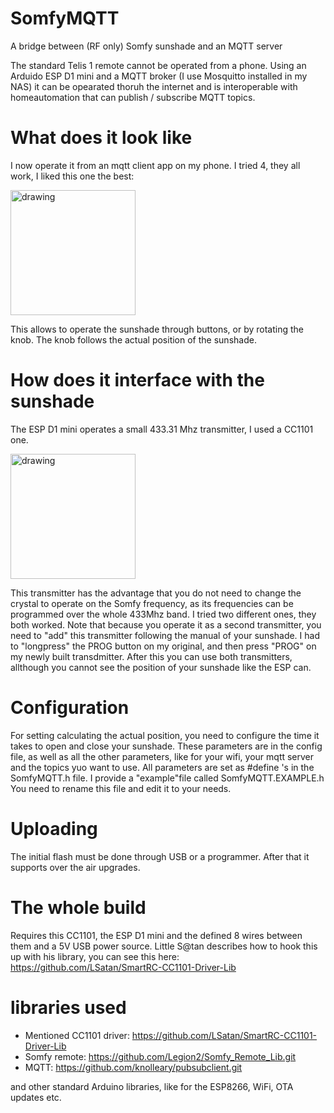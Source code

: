 # SomfyMQTT
A bridge between (RF only) Somfy sunshade and an MQTT server

The standard Telis 1 remote cannot be operated from a phone. Using an Arduido ESP D1 mini and a MQTT broker (I use Mosquitto installed in my NAS) it can be opearated thoruh the internet and is interoperable with homeautomation that can publish / subscribe MQTT topics.

# What does it look like
I now operate it from an mqtt client app on my phone. I tried 4, they all work, I liked this one the best:

<img src="https://user-images.githubusercontent.com/5008440/131183767-46c8a141-2b65-4d07-93be-a9f0270f46f7.jpeg" alt="drawing" width="200"/>

This allows to operate the sunshade through buttons, or by rotating the knob. The knob follows the actual position of the sunshade.

# How does it interface with the sunshade

The ESP D1 mini operates a small 433.31 Mhz transmitter, I used a CC1101 one. 

<img src="https://user-images.githubusercontent.com/5008440/131185271-522b3dfc-2b23-4d4f-8156-b0d0ea1be165.png" alt="drawing" width="200"/>

This transmitter has the advantage that you do not need to change the crystal to operate on the Somfy frequency, as its frequencies can be programmed over the whole 433Mhz band. I tried two different ones, they both worked. Note that because you operate it as a second transmitter, you need to "add" this transmitter following the manual of your sunshade. I had to "longpress" the PROG button on my original, and then press "PROG" on my newly built transdmitter. After this you can use both transmitters, allthough you cannot see the position of your sunshade like the ESP can.

# Configuration

For setting calculating the actual position, you need to configure the time it takes to open and close your sunshade. These parameters are in the config file, as well as all the other parameters, like for your wifi, your mqtt server and the topics yuo want to use. All parameters are set as #define 's in the SomfyMQTT.h file. I provide a "example"file called SomfyMQTT.EXAMPLE.h You need to rename this file and edit it to your needs.

# Uploading

The initial flash must be done through USB or a programmer. After that it supports over the air upgrades.

# The whole build

Requires this CC1101, the ESP D1 mini and the defined 8 wires between them and a 5V USB power source. Little S@tan describes how to hook this up with his library, you can see this here: https://github.com/LSatan/SmartRC-CC1101-Driver-Lib

# libraries used

- Mentioned CC1101 driver: https://github.com/LSatan/SmartRC-CC1101-Driver-Lib
- Somfy remote: https://github.com/Legion2/Somfy_Remote_Lib.git
- MQTT: https://github.com/knolleary/pubsubclient.git

and other standard Arduino libraries, like for the ESP8266, WiFi, OTA updates etc.


